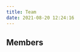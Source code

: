 ```yaml
---
title: Team
date: 2021-08-20 12:24:16
---
```


## Members

<section class="gallery" id="team-gallery">
  <gallery-item face="/assets/team/face1.png" name="Rintaro Shimojo"></gallery-item>
  <gallery-item face="/assets/team/face2.png" name="Ayumu Hyodo"></gallery-item>
  <gallery-item face="/assets/team/face3.png" name="Rintaro Shimojo"></gallery-item>
  <gallery-item face="/assets/team/face4.png" name="Ayumu Hyodo"></gallery-item>
  <gallery-item face="/assets/team/face5.png" name="Rintaro Shimojo"></gallery-item>
  <gallery-item face="/assets/team/face6.png" name="Ayumu Hyodo"></gallery-item>
  <gallery-item face="/assets/team/face7.png" name="Rintaro Shimojo"></gallery-item>
  <gallery-item face="/assets/team/face8.png" name="Ayumu Hyodo"></gallery-item>
</section>

<script>
const transforms = {
  // top
  0: 'translateY(-100%)',
  // right
  1: 'translateX(100%)',
  // bottom
  2: 'translateY(100%)',
  // left
  3: 'translateX(-100%)',
}
Vue.component('gallery-item', {
  props: {
    face: String,
    name: String
  },
  template: `
<div class="gallery-item" @mouseenter="enter" @mouseleave="leave" ref="item">
  <div class="face" :style="{ backgroundImage: \`url('\${face}')\` }">
    <div class="sushi" ref="sushi">
      <img src="/assets/team/sushi/maguro.svg" />
      Maguro
    </div>
  </div>
  <h3>\{\{ name \}\}</h3>
  <p class="profile-bio">
    College of Arts and Sciences, Year 1
  </p>
  <p class="profile-bio">
    Appeared in wiki draft
  </p>
  <p class="profile-voice">
    Figma no default ni haitte itayo.<br />
    I think dogs are as cute as cats.
  </p>
</div>
`,
  methods: {
    enter(e) {
      this.animate(e)
    },
    leave(e) {
      this.animate(e, true)
    },
    animate(e, isReverse = false) {
      const rect = this.$refs.item.getBoundingClientRect()
      const distances = [e.offsetY, rect.width - e.offsetX, rect.height - e.offsetY, e.offsetX]
      const edge = distances.indexOf(Math.min(...distances))
      // if we use `reverse` option, easing will also be reversed, and the animation will be awkward.
      const transition = !isReverse ? [transforms[edge], 'none'] : ['none', transforms[edge]]
      this.$refs.sushi.animate({
        transform: transition
      }, {
        duration: 500,
        easing: 'ease',
        fill: 'forwards'
      })
    }
  }
})
new Vue({ el: '#team-gallery' })
</script>

